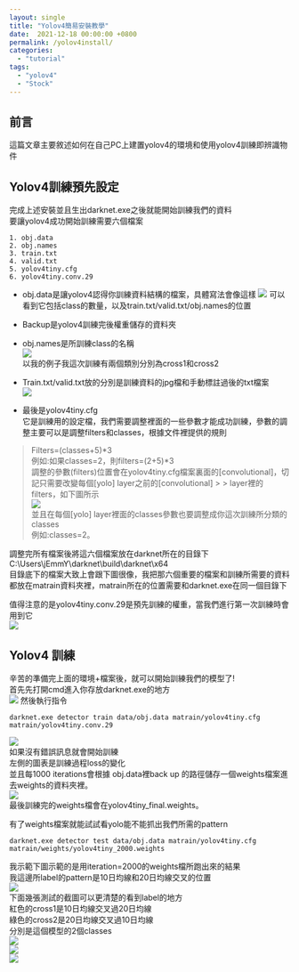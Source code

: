 ```yaml
---
layout: single
title: "Yolov4簡易安裝教學"
date:  2021-12-18 00:00:00 +0800
permalink: /yolov4install/
categories: 
  - "tutorial"
tags:
  - "yolov4"
  - "Stock"
---
```

## 前言   
這篇文章主要敘述如何在自己PC上建置yolov4的環境和使用yolov4訓練即辨識物件  
    

## Yolov4訓練預先設定    
完成上述安裝並且生出darknet.exe之後就能開始訓練我們的資料  
要讓yolov4成功開始訓練需要六個檔案  
``` 
1. obj.data  
2. obj.names  
3. train.txt  
4. valid.txt  
5. yolov4tiny.cfg  
6. yolov4tiny.conv.29  
```   

+ obj.data是讓yolov4認得你訓練資料結構的檔案，具體寫法會像這樣
![](/assets/y1.jpg)
可以看到它包括class的數量，以及train.txt/valid.txt/obj.names的位置
+ Backup是yolov4訓練完後權重儲存的資料夾  

+ obj.names是所訓練class的名稱  
![](/assets/y2.jpg)  
以我的例子我這次訓練有兩個類別分別為cross1和cross2  
  
+ Train.txt/valid.txt放的分別是訓練資料的jpg檔和手動標註過後的txt檔案  
![](/assets/y3.jpg)   
+ 最後是yolov4tiny.cfg    
它是訓練用的設定檔，我們需要調整裡面的一些參數才能成功訓練，參數的調整主要可以是調整filters和classes，根據文件裡提供的規則　　
　　
> Filters=(classes+5)*3    
例如:如果classes=2，則filters=(2+5)*3   
調整的參數(filters)位置會在yolov4tiny.cfg檔案裏面的[convolutional]，切記只需要改變每個[yolo] layer之前的[convolutional] > > layer裡的filters，如下圖所示   
![](/assets/y5.jpg)  
並且在每個[yolo] layer裡面的classes參數也要調整成你這次訓練所分類的classes  
例如:classes=2。  

調整完所有檔案後將這六個檔案放在darknet所在的目錄下
C:\Users\jEmmY\darknet\build\darknet\x64\
目錄底下的檔案大致上會跟下圖很像，我把那六個重要的檔案和訓練所需要的資料都放在matrain資料夾裡，matrain所在的位置需要和darknet.exe在同一個目錄下  

值得注意的是yolov4tiny.conv.29是預先訓練的權重，當我們進行第一次訓練時會用到它  
![](/assets/y6.png)  


## Yolov4 訓練    
辛苦的準備完上面的環境+檔案後，就可以開始訓練我們的模型了!  
首先先打開cmd進入你存放darknet.exe的地方  
![](/assets/y7.png) 
然後執行指令
```  
darknet.exe detector train data/obj.data matrain/yolov4tiny.cfg matrain/yolov4tiny.conv.29  
```
![](/assets/y8.png)  
如果沒有錯誤訊息就會開始訓練  
左側的圖表是訓練過程loss的變化  
並且每1000 iterations會根據 obj.data裡back up 的路徑儲存一個weights檔案進去weights的資料夾裡。  
![](/assets/y9.png)    
最後訓練完的weights檔會在yolov4tiny_final.weights。
 
有了weights檔案就能試試看yolo能不能抓出我們所需的pattern  
``` 
darknet.exe detector test data/obj.data matrain/yolov4tiny.cfg matrain/weights/yolov4tiny_2000.weights  
```   

我示範下圖示範的是用iteration=2000的weights檔所跑出來的結果  
我這邊所label的pattern是10日均線和20日均線交叉的位置  
![](/assets/y10.png)  
下面幾張測試的截圖可以更清楚的看到label的地方  
紅色的cross1是10日均線交叉過20日均線  
綠色的cross2是20日均線交叉過10日均線  
分別是這個模型的2個classes  
![](/assets/y11.png)  
![](/assets/y12.png)  
![](/assets/y13.png)  















